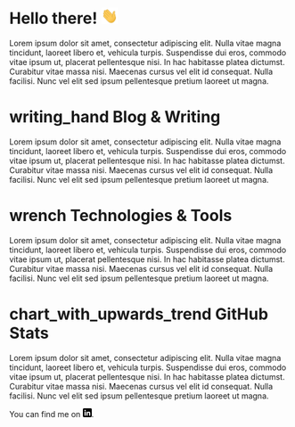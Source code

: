 # Hello there! <img src="https://raw.githubusercontent.com/neumann-mlucas/neumann-mlucas/master/wave.gif" width="30px">
Lorem ipsum dolor sit amet, consectetur adipiscing elit. Nulla vitae magna tincidunt, laoreet libero et, vehicula turpis. Suspendisse dui eros, commodo vitae ipsum ut, placerat pellentesque nisi. In hac habitasse platea dictumst. Curabitur vitae massa nisi. Maecenas cursus vel elit id consequat. Nulla facilisi. Nunc vel elit sed ipsum pellentesque pretium laoreet ut magna.

# writing_hand Blog & Writing
Lorem ipsum dolor sit amet, consectetur adipiscing elit. Nulla vitae magna tincidunt, laoreet libero et, vehicula turpis. Suspendisse dui eros, commodo vitae ipsum ut, placerat pellentesque nisi. In hac habitasse platea dictumst. Curabitur vitae massa nisi. Maecenas cursus vel elit id consequat. Nulla facilisi. Nunc vel elit sed ipsum pellentesque pretium laoreet ut magna.

# wrench Technologies & Tools
Lorem ipsum dolor sit amet, consectetur adipiscing elit. Nulla vitae magna tincidunt, laoreet libero et, vehicula turpis. Suspendisse dui eros, commodo vitae ipsum ut, placerat pellentesque nisi. In hac habitasse platea dictumst. Curabitur vitae massa nisi. Maecenas cursus vel elit id consequat. Nulla facilisi. Nunc vel elit sed ipsum pellentesque pretium laoreet ut magna.
            
# chart_with_upwards_trend GitHub Stats
Lorem ipsum dolor sit amet, consectetur adipiscing elit. Nulla vitae magna tincidunt, laoreet libero et, vehicula turpis. Suspendisse dui eros, commodo vitae ipsum ut, placerat pellentesque nisi. In hac habitasse platea dictumst. Curabitur vitae massa nisi. Maecenas cursus vel elit id consequat. Nulla facilisi. Nunc vel elit sed ipsum pellentesque pretium laoreet ut magna.

You can find me on [![LinkedIn][1]][2].

[1]: https://raw.githubusercontent.com/neumann-mlucas/neumann-mlucas/master/linkedin-3-16.png
[2]: https://www.linkedin.com/in/lucas-mneumann/

<!--
**neumann-mlucas/neumann-mlucas** is a ✨ _special_ ✨ repository because its `README.md` (this file) appears on your GitHub profile.

Here are some ideas to get you started:

- 🔭 I’m currently working on ...
- 🌱 I’m currently learning ...
- 👯 I’m looking to collaborate on ...
- 🤔 I’m looking for help with ...
- 💬 Ask me about ...
- 📫 How to reach me: ...
- 😄 Pronouns: ...
- ⚡ Fun fact: ...
-->
